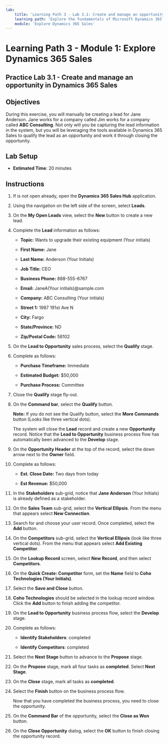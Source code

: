 ```yaml
---
lab:
    title: 'Learning Path 3 - Lab 3.1: Create and manage an opportunity in Dynamics 365 Sales'
    learning path: 'Explore the fundamentals of Microsoft Dynamics 365 Sales'
    module: 'Explore Dynamics 365 Sales'
---
```



Learning Path 3 - Module 1: Explore Dynamics 365 Sales
========================

## Practice Lab 3.1 - Create and manage an opportunity in Dynamics 365 Sales 

## Objectives

During this exercise, you will manually be creating a lead for Jane Anderson. Jane works for a company called Jim works for a company called **ABC Consulting**. Not only will you be capturing the lead information in the system, but you will be leveraging the tools available in Dynamics 365 Sales to qualify the lead as an opportunity and work it through closing the opportunity.

## Lab Setup

  - **Estimated Time**: 20 minutes

## Instructions

1. If is not open already, open the **Dynamics 365 Sales Hub** application.

2. Using the navigation on the left side of the screen, select **Leads**. 

3. On the **My Open Leads** view, select the **New** button to create a new lead. 

4. Complete the **Lead** information as follows:

	- **Topic:** Wants to upgrade their existing equipment (Your initials)

	- **First Name:** Jane

	- **Last Name:** Anderson (Your Initials)

	- **Job Title:** CEO

	- **Business Phone:** 888-555-6767

	- **Email:** JaneA(Your initials)@sample.com

	- **Company:** ABC Consulting (Your initials)

	- **Street 1:** 1987 191st Ave N

	- **City:** Fargo

	- **State/Province:** ND

	- **Zip/Postal Code:** 58102

5. On the **Lead to Opportunity** sales process, select the **Qualify** stage.

6. Complete as follows:

	- **Purchase Timeframe:** Immediate

	- **Estimated Budget:** $50,000 

	- **Purchase Process:** Committee

7. Close the **Qualify** stage fly-out. 

8.  On the **Command bar**, select the **Qualify** button. 

	**Note:** If you do not see the Qualify button, select the **More Commands** button (Looks like three vertical dots). 

	The system will close the **Lead** record and create a new **Opportunity** record. Notice that the **Lead to Opportunity** business process flow has automatically been advanced to the **Develop** stage. 

9. On the **Opportunity Header** at the top of the record, select the down arrow next to the **Owner** field. 

10. Complete as follows:

	- **Est. Close Date:** Two days from today

	- **Est Revenue:** $50,000
	
11. In the **Stakeholders** sub-grid, notice that **Jane Anderson** (Your Initials) is already defined as a stakeholder. 

12. On the **Sales Team** sub-grid, select the **Vertical Ellipsis**. From the menu that appears select **New Connection**. 

13. Search for and choose your user record. Once completed, select the **Add** button. 

14. On the **Competitors** sub-grid, select the **Vertical Ellipsis** (look like three vertical dots). From the menu that appears select **Add Existing Competitor**. 

15. On the **Lookup Record** screen, select **New Record**, and then select **Competitors**.

16. On the **Quick Create: Competitor** form, set the **Name** field to **Coho Technologies (Your Initials)**.

17. Select the **Save and Close** button.

18. **Coho Technologies** should be selected in the lookup record window. Click the **Add** button to finish adding the competitor.

19. On the **Lead to Opportunity** business process flow, select the **Develop** stage. 

20. Complete as follows: 

	- **Identify Stakeholders**: completed 

	- **Identify Competitors**: completed 

21. Select the **Next Stage** button to advance to the **Propose** stage. 

22. On the **Propose** stage, mark all four tasks as **completed**. Select **Next Stage**.

23. On the **Close** stage, mark all tasks as **completed**. 

24. Select the **Finish** button on the business process flow. 

	Now that you have completed the business process, you need to close the opportunity.

25. On the **Command Bar** of the opportunity, select the **Close as Won** button.

26. On the **Close Opportunity** dialog, select the **OK** button to finish closing the opportunity record. 

